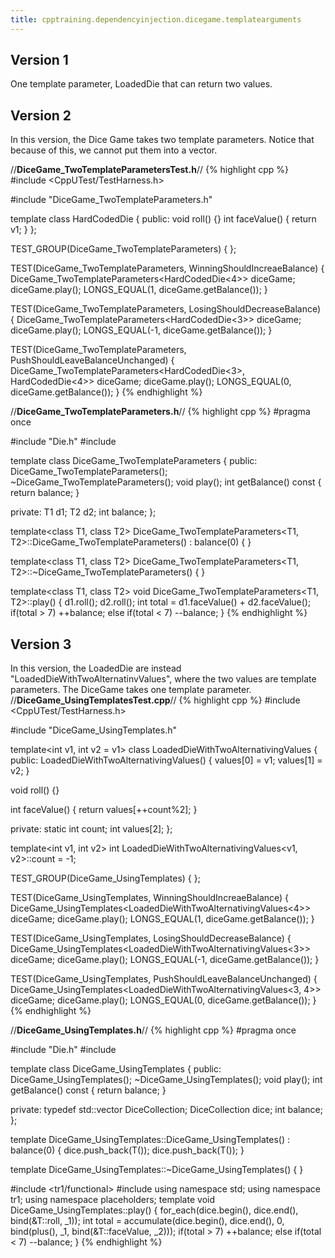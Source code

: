 ```yaml
---
title: cpptraining.dependencyinjection.dicegame.templatearguments
---
```

## Version 1
One template parameter, LoadedDie that can return two values.


## Version 2
In this version, the Dice Game takes two template parameters. Notice that because of this, we cannot put them into a vector.

//**DiceGame_TwoTemplateParametersTest.h**//
{% highlight cpp %}
#include <CppUTest/TestHarness.h>

#include "DiceGame_TwoTemplateParameters.h"

template<int v1>
class HardCodedDie {
public:
  void roll() {}
  int faceValue() {
    return v1;
  }
};

TEST_GROUP(DiceGame_TwoTemplateParameters) { };

TEST(DiceGame_TwoTemplateParameters, WinningShouldIncreaeBalance) {
  DiceGame_TwoTemplateParameters<HardCodedDie<4>> diceGame;
  diceGame.play();
  LONGS_EQUAL(1, diceGame.getBalance());
}

TEST(DiceGame_TwoTemplateParameters, LosingShouldDecreaseBalance) {
  DiceGame_TwoTemplateParameters<HardCodedDie<3>> diceGame;
  diceGame.play();
  LONGS_EQUAL(-1, diceGame.getBalance());
}

TEST(DiceGame_TwoTemplateParameters, PushShouldLeaveBalanceUnchanged) {
  DiceGame_TwoTemplateParameters<HardCodedDie<3>, HardCodedDie<4>> diceGame;
  diceGame.play();
  LONGS_EQUAL(0, diceGame.getBalance());
}
{% endhighlight %}

//**DiceGame_TwoTemplateParameters.h**//
{% highlight cpp %}
#pragma once

#include "Die.h"
#include <vector>

template<class T1=Die, class T2=T1>
class DiceGame_TwoTemplateParameters {
public:
  DiceGame_TwoTemplateParameters();
  ~DiceGame_TwoTemplateParameters();
  void play();
  int getBalance() const { return balance; }

private:
  T1 d1;
  T2 d2;
  int balance;
};

template<class T1, class T2>
DiceGame_TwoTemplateParameters<T1, T2>::DiceGame_TwoTemplateParameters() : balance(0) {
}

template<class T1, class T2>
DiceGame_TwoTemplateParameters<T1, T2>::~DiceGame_TwoTemplateParameters() {
}

template<class T1, class T2>
void DiceGame_TwoTemplateParameters<T1, T2>::play() {
  d1.roll();
  d2.roll();
  int total = d1.faceValue() + d2.faceValue();
  if(total > 7)
    ++balance;
  else if(total < 7)
    --balance;
}
{% endhighlight %}

## Version 3
In this version, the LoadedDie are instead "LoadedDieWithTwoAlternatinvValues", where the two values are template parameters. The DiceGame takes one template parameter.
//**DiceGame_UsingTemplatesTest.cpp**//
{% highlight cpp %}
#include <CppUTest/TestHarness.h>

#include "DiceGame_UsingTemplates.h"

template<int v1, int v2 = v1>
class LoadedDieWithTwoAlternativingValues {
public:
  LoadedDieWithTwoAlternativingValues() {
    values[0] = v1;
    values[1] = v2;
  }

  void roll() {}

  int faceValue() {
    return values[++count%2];
  }

private:
  static int count;
  int values[2];
};

template<int v1, int v2> int LoadedDieWithTwoAlternativingValues<v1, v2>::count = -1;

TEST_GROUP(DiceGame_UsingTemplates) { };

TEST(DiceGame_UsingTemplates, WinningShouldIncreaeBalance) {
  DiceGame_UsingTemplates<LoadedDieWithTwoAlternativingValues<4>> diceGame;
  diceGame.play();
  LONGS_EQUAL(1, diceGame.getBalance());
}

TEST(DiceGame_UsingTemplates, LosingShouldDecreaseBalance) {
  DiceGame_UsingTemplates<LoadedDieWithTwoAlternativingValues<3>> diceGame;
  diceGame.play();
  LONGS_EQUAL(-1, diceGame.getBalance());
}

TEST(DiceGame_UsingTemplates, PushShouldLeaveBalanceUnchanged) {
  DiceGame_UsingTemplates<LoadedDieWithTwoAlternativingValues<3, 4>> diceGame;
  diceGame.play();
  LONGS_EQUAL(0, diceGame.getBalance());
}
{% endhighlight %}

//**DiceGame_UsingTemplates.h**//
{% highlight cpp %}
#pragma once

#include "Die.h"
#include <vector>

template<class T=Die>
class DiceGame_UsingTemplates {
public:
  DiceGame_UsingTemplates();
  ~DiceGame_UsingTemplates();
  void play();
  int getBalance() const { return balance; }

private:
  typedef std::vector<T> DiceCollection;
  DiceCollection dice;
  int balance;
};

template<class T>
DiceGame_UsingTemplates<T>::DiceGame_UsingTemplates() : balance(0) {
  dice.push_back(T());
  dice.push_back(T());
}

template<class T>
DiceGame_UsingTemplates<T>::~DiceGame_UsingTemplates() {
}

#include <tr1/functional>
#include <numeric>
using namespace std;
using namespace tr1;
using namespace placeholders;
template<class T>
void DiceGame_UsingTemplates<T>::play() {
  for_each(dice.begin(), dice.end(), bind(&T::roll, _1));
  int total = accumulate(dice.begin(), dice.end(), 0, bind(plus<int>(), _1, bind(&T::faceValue, _2)));
  if(total > 7)
    ++balance;
  else if(total < 7)
    --balance;
}
{% endhighlight %}
